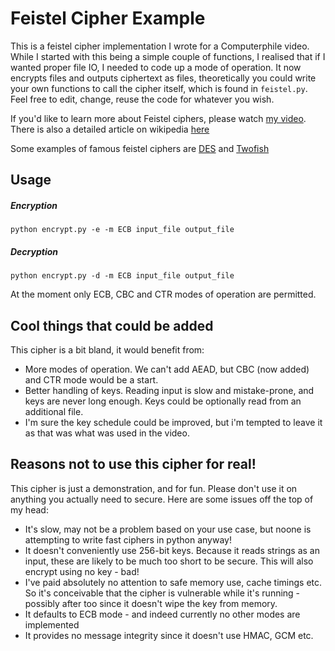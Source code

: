 # Feistel Cipher Example

This is a feistel cipher implementation I wrote for a Computerphile video. While I started with this being a simple couple of functions, I realised that if I wanted proper file IO, I needed to code up a mode of operation. It now encrypts files and outputs ciphertext as files, theoretically you could write your own functions to call the cipher itself, which is found in `feistel.py`. Feel free to edit, change, reuse the code for whatever you wish.

If you'd like to learn more about Feistel ciphers, please watch [my video](https://www.youtube.com/watch?v=FGhj3CGxl8I). There is also a detailed article on wikipedia [here](https://en.wikipedia.org/wiki/Feistel_cipher)

Some examples of famous feistel ciphers are [DES](https://en.wikipedia.org/wiki/Data_Encryption_Standard) and [Twofish](https://en.wikipedia.org/wiki/Twofish)

## Usage
##### Encryption
`python encrypt.py -e -m ECB input_file output_file`
##### Decryption
`python encrypt.py -d -m ECB input_file output_file`

At the moment only ECB, CBC and CTR modes of operation are permitted.

## Cool things that could be added
This cipher is a bit bland, it would benefit from:
* More modes of operation. We can't add AEAD, but CBC (now added) and CTR mode would be a start.
* Better handling of keys. Reading input is slow and mistake-prone, and keys are never long enough. Keys could be optionally read from an additional file.
* I'm sure the key schedule could be improved, but i'm tempted to leave it as that was what was used in the video.

## Reasons not to use this cipher for real!
This cipher is just a demonstration, and for fun. Please don't use it on anything you actually need to secure. Here are some issues off the top of my head:

* It's slow, may not be a problem based on your use case, but noone is attempting to write fast ciphers in python anyway!
* It doesn't conveniently use 256-bit keys. Because it reads strings as an input, these are likely to be much too short to be secure. This will also encrypt using no key - bad!
* I've paid absolutely no attention to safe memory use, cache timings etc. So it's conceivable that the cipher is vulnerable while it's running - possibly after too since it doesn't wipe the key from memory.
* It defaults to ECB mode - and indeed currently no other modes are implemented
* It provides no message integrity since it doesn't use HMAC, GCM etc.
